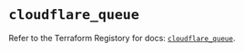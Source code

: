 # `cloudflare_queue`

Refer to the Terraform Registory for docs: [`cloudflare_queue`](https://registry.terraform.io/providers/cloudflare/cloudflare/4.21.0/docs/resources/queue).
